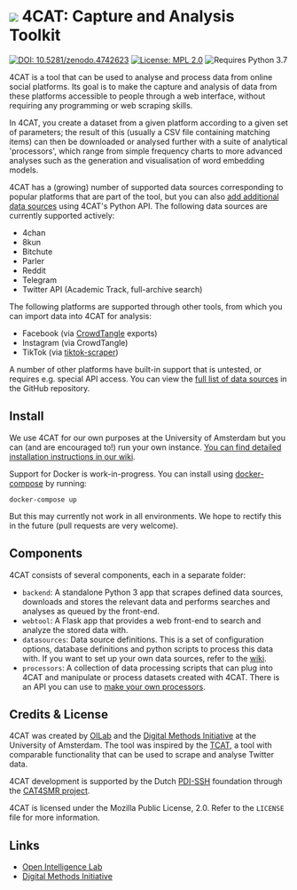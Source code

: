 # ![](https://github.com/digitalmethodsinitiative/4cat/tree/master/common/assets/logo_readme.png) 4CAT: Capture and Analysis Toolkit

[![DOI: 10.5281/zenodo.4742623](https://zenodo.org/badge/DOI/10.5281/zenodo.4742623.svg)](https://doi.org/10.5281/zenodo.4742623)
[![License: MPL 2.0](https://img.shields.io/badge/license-MPL--2.0-informational)](https://github.com/digitalmethodsinitiative/4cat/blob/master/LICENSE)
![Requires Python 3.7](https://img.shields.io/badge/python-v3.8-blue)

4CAT is a tool that can be used to analyse and process data from online social
platforms. Its goal is to make the capture and analysis of data from these 
platforms accessible to people through a web interface, without requiring any
programming or web scraping skills.

In 4CAT, you create a dataset from a given platform according to a given set of
parameters; the result of this (usually a CSV file containing matching items) 
can then be downloaded or analysed further with a suite of analytical 
'processors', which range from simple frequency charts to more advanced analyses
such as the generation and visualisation of word embedding models.

4CAT has a (growing) number of supported data sources corresponding to popular 
platforms that are part of the tool, but you can also [add additional data 
sources](https://github.com/digitalmethodsinitiative/4cat/wiki/How-to-make-a-data-source) 
using 4CAT's Python API. The following data sources are currently supported 
actively:

* 4chan
* 8kun
* Bitchute
* Parler
* Reddit
* Telegram
* Twitter API (Academic Track, full-archive search)

The following platforms are supported through other tools, from which you can 
import data into 4CAT for analysis:

* Facebook (via [CrowdTangle](https://www.crowdtangle.com) exports)
* Instagram (via CrowdTangle)
* TikTok (via [tiktok-scraper](https://github.com/drawrowfly/tiktok-scraper))

A number of other platforms have built-in support that is untested, or requires
e.g. special API access. You can view the [full list of data 
sources](https://github.com/digitalmethodsinitiative/4cat/tree/master/datasources) 
in the GitHub repository.

## Install
We use 4CAT for our own purposes at the University of Amsterdam but you can
(and are encouraged to!) run your own instance. [You can find detailed 
installation instructions in our 
wiki](https://github.com/digitalmethodsinitiative/4cat/wiki/Installing-4CAT).

Support for Docker is work-in-progress. You can install using 
[docker-compose](https://docs.docker.com/compose/install/) by running:
```
docker-compose up
```

But this may currently not work in all environments. We hope to rectify this in 
the future (pull requests are very welcome).

## Components
4CAT consists of several components, each in a separate folder:

- `backend`: A standalone Python 3 app that scrapes defined data sources, 
  downloads and stores the relevant data and performs searches and analyses as 
  queued by the front-end.
- `webtool`: A Flask app that provides a web front-end to search and analyze
  the stored data with.
- `datasources`: Data source definitions. This is a set of configuration 
  options, database definitions and python scripts to process this data with.
  If you want to set up your own data sources, refer to the
  [wiki](https://github.com/digitalmethodsinitiative/4cat/wiki/How-to-make-a-data-source).
- `processors`: A collection of data processing scripts that can plug into
  4CAT and manipulate or process datasets created with 4CAT. There is an API
  you can use to [make your own 
  processors](https://github.com/digitalmethodsinitiative/4cat/wiki/How-to-make-a-processor).

## Credits & License
4CAT was created by [OILab](https://oilab.eu) and the 
[Digital Methods Initiative](https://www.digitalmethods.net) at the University
of Amsterdam. The tool was inspired by the 
[TCAT](https://wiki.digitalmethods.net/Dmi/ToolDmiTcat), a tool with comparable
functionality that can be used to scrape and analyse Twitter data.

4CAT development is supported by the Dutch [PDI-SSH](https://pdi-ssh.nl/en/) foundation through the [CAT4SMR project](https://cat4smr.humanities.uva.nl/). 

4CAT is licensed under the Mozilla Public License, 2.0. Refer to the `LICENSE`
file for more information.

## Links
- [Open Intelligence Lab](https://www.oilab.eu)
- [Digital Methods Initiative](https://www.digitalmethods.net)